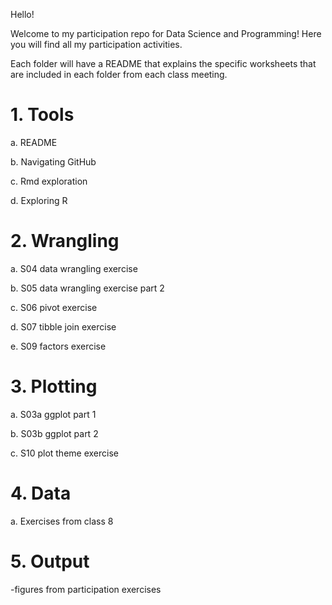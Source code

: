 Hello!

Welcome to my participation repo for Data Science and Programming!
Here you will find all my participation activities. 

Each folder will have a README that explains the specific worksheets that are included in each folder from each class meeting. 

# 1.	Tools

a.	README

b.	Navigating GitHub

c.	Rmd exploration

d.	Exploring R

# 2.	Wrangling

a.	S04 data wrangling exercise

b.	S05 data wrangling exercise part 2

c.	S06 pivot exercise

d.	S07 tibble join exercise

e.	S09 factors exercise

# 3.	Plotting

a.	S03a ggplot part 1

b.	S03b ggplot part 2

c.	S10 plot theme exercise

# 4. Data

a. Exercises from class 8

# 5.  Output

-figures from participation exercises 
 
